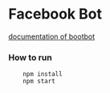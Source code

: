 # Facebook Bot

[documentation of bootbot](https://github.com/Charca/bootbot)

### How to run
        npm install
        npm start
